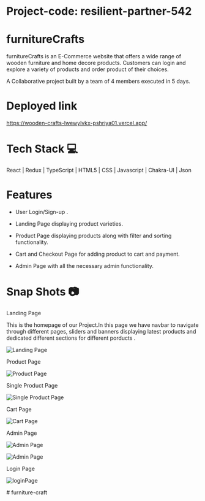 # Project-code: resilient-partner-542

# furnitureCrafts
furnitureCrafts is an E-Commerce website that offers a wide range of wooden furniture and home decore products. Customers can login and explore a variety of products and order product of their choices.

A Collaborative project built by a team of 4 members executed in 5 days.

# Deployed link

https://wooden-crafts-lwewylvkx-pshriya01.vercel.app/

# Tech Stack 💻

React | Redux | TypeScript | HTML5 | CSS | Javascript | Chakra-UI | Json

# Features

- User Login/Sign-up .

- Landing Page displaying product varieties.

- Product Page displaying products along with filter and sorting functionality.

- Cart and Checkout Page for adding product to cart and payment.

- Admin Page with all the necessary admin functionality.

# Snap Shots 📷

Landing Page

This is the homepage of our Project.In this page we have navbar to navigate through different pages, sliders and banners displaying latest products and dedicated different sections for different porducts .

![Landing Page](https://i.postimg.cc/jjYWzkHP/Screenshot-2023-10-14-150800.png)

Product Page

![Product Page](https://i.postimg.cc/BZhfHLTC/Screenshot-2023-10-14-150904.png)

Single Product Page

![Single Product Page](https://i.postimg.cc/9Fg7j9xD/Screenshot-2023-10-14-150926.png)

Cart Page

![Cart Page](https://i.postimg.cc/024b4sQm/Screenshot-2023-10-14-151012.png)

Admin Page

![Admin Page](https://i.postimg.cc/fLH9T0wq/Screenshot-2023-10-14-201024.png)

![Admin Page](https://i.postimg.cc/C16RVTNW/Screenshot-2023-10-14-201056.png)

Login Page

![loginPage](https://i.postimg.cc/0NK5FWjN/Screenshot-2023-10-14-201336.png)









#   f u r n i t u r e - c r a f t  
 